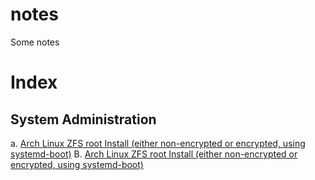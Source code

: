 # notes
Some notes

# Index

## System Administration
a. [Arch Linux ZFS root Install (either non-encrypted or encrypted, using systemd-boot)](https://github.com/UNIcodeX/notes/blob/master/Arch-ZFS-Root.md)
B. [Arch Linux ZFS root Install (either non-encrypted or encrypted, using systemd-boot)](Arch-ZFS-Root.md)
